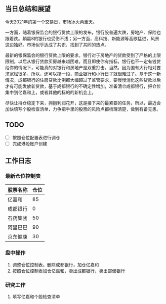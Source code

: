 ## 当日总结和展望

今天2021年的第一个交易日，市场冰火两重天。

一方面，随着银保监会的银行贷款上限的发布，银行股普遍大跌，房地产、保险也跟着跌。躺赢8的银行也受伤不浅；另一方面，高科技、新能源等高歌猛进，风景这边独好。市场似乎达成了共识，找到了共同的热点。

最新的银保监会的银行贷款上限的要求，银行对于房地产的贷款受到了严格的上限限制，以后从银行贷款买房越来越困难，而且即使你有指标，银行也不一定有钱贷给你的情况下，可能真的对银行和房地产是双重打击。当然，因为国有大行相对要求宽松很多，所以，还可以撑一段，商业银行和小行日子就很难过了。基于这一新情况，成都银行的住房贷款比例都大幅超过了监管要求，要慢慢消化这些贷款以后才有可能发放新贷款，基于成都银行的不确定性增加，准备清仓成都银行，把仓位集中到亿嘉和上，或者其他的标的的新机会上。

尽快让持仓稳定下来，拥抱利润花开，这是接下来的最紧要的任务，所以，最近会加快填写个股检查清单，力争把手里的股票的风险点都梳理清楚，做到有备无患。

## TODO

- [ ] 按照仓位配置表进行调仓
- [ ] 完成港股账户创建

## 工作日志

### 最新仓位控制表

| 股票名称 | 仓位 |
| -------- | ---- |
| 亿嘉和   | 85   |
| 成都银行 | 0    |
| 石药集团 | 50   |
| 阿里巴巴 | 90   |
| 京东健康 | 30   |

### 盘中操作

1. 调整仓位控制表，删除成都银行，加仓亿嘉和
2. 按照仓位控制表加仓亿嘉和，卖出成都银行，卖出邮储银行

### 研究工作

1. 填写亿嘉和个股检查清单

